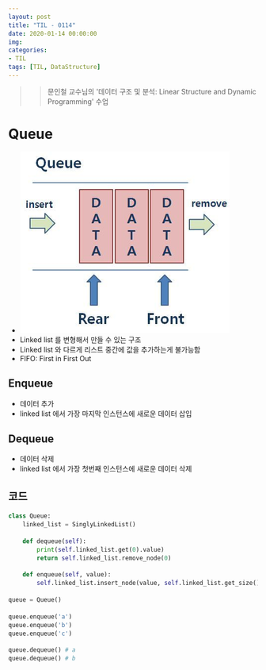 ```yaml
---
layout: post
title: "TIL - 0114"
date: 2020-01-14 00:00:00
img:
categories:
- TIL
tags: [TIL, DataStructure]
---
```


>> 문인철 교수님의 '데이터 구조 및 분석: Linear Structure and Dynamic Programming' 수업

# Queue

- ![200114](/assets/post_img/20200114-1.png)
- Linked list 를 변형해서 만들 수 있는 구조
- Linked list 와 다르게 리스트 중간에 값을 추가하는게 불가능함
- FIFO: First in First Out

## Enqueue

- 데이터 추가
- linked list 에서 가장 마지막 인스턴스에 새로운 데이터 삽입

## Dequeue

- 데이터 삭제
- linked list 에서 가장 첫번째 인스턴스에 새로운 데이터 삭제

## 코드

```python
class Queue:
    linked_list = SinglyLinkedList()
    
    def dequeue(self):
        print(self.linked_list.get(0).value)
        return self.linked_list.remove_node(0)
    
    def enqueue(self, value):
        self.linked_list.insert_node(value, self.linked_list.get_size())

queue = Queue()

queue.enqueue('a')
queue.enqueue('b')
queue.enqueue('c')

queue.dequeue() # a
queue.dequeue() # b
```